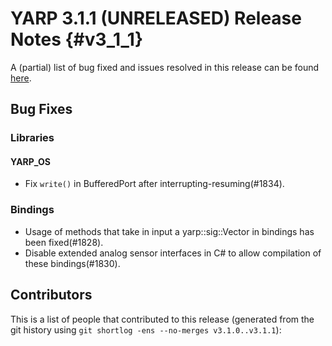 YARP 3.1.1 (UNRELEASED) Release Notes                                 {#v3_1_1}
=====================================


A (partial) list of bug fixed and issues resolved in this release can be found
[here](https://github.com/robotology/yarp/issues?q=label%3A%22Fixed+in%3A+YARP+v3.1.1%22).

Bug Fixes
---------

### Libraries

#### YARP_OS

* Fix `write()` in BufferedPort after interrupting-resuming(#1834).

### Bindings

* Usage of methods that take in input a yarp::sig::Vector in bindings has been
  fixed(#1828).
* Disable extended analog sensor interfaces in C# to allow compilation of these
  bindings(#1830).


Contributors
------------

This is a list of people that contributed to this release (generated from the
git history using `git shortlog -ens --no-merges v3.1.0..v3.1.1`):

```
```
